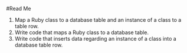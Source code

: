 #Read Me

1. Map a Ruby class to a database table and an instance of a class to a table row.
2. Write code that maps a Ruby class to a database table.
3. Write code that inserts data regarding an instance of a class into a database table row.
